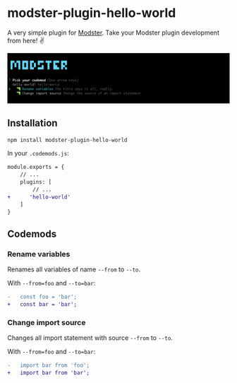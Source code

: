 # modster-plugin-hello-world

A very simple plugin for [Modster](https://github.com/obweger/modster). Take your Modster plugin development from here! ✌️

![Modster, Baby.](./assets/screenshot.png)

## Installation

```shell
npm install modster-plugin-hello-world
```

In your `.codemods.js`:

```diff
module.exports = {
    // ...
    plugins: [
        // ...
+      'hello-world'
    ]
}
```

## Codemods

### Rename variables

Renames all variables of name `--from` to `--to`.

With `--from=foo` and `--to=bar`:

```diff
-   const foo = 'bar';
+   const bar = 'bar';   
```

### Change import source

Changes all import statement with source `--from` to `--to`. 

With `--from=foo` and `--to=bar`:

```diff
-   import bar from 'foo';
+   import bar from 'bar';   
```
